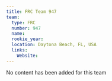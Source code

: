```yaml
---
title: FRC Team 947
team:
  type: FRC
  number: 947
  name: 
  rookie_year: 
  location: Daytona Beach, FL, USA
  links:
    Website: 
---
```

No content has been added for this team